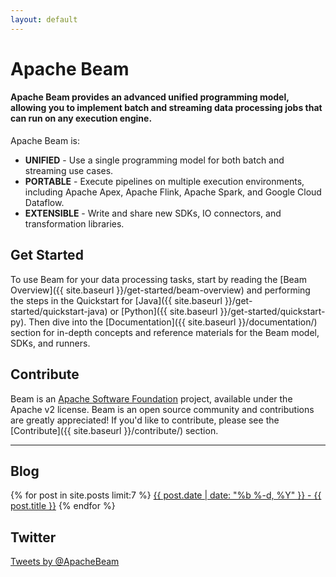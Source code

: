 ```yaml
---
layout: default
---
```


# Apache Beam

#### Apache Beam provides an advanced unified programming model, allowing you to implement batch and streaming data processing jobs that can run on any execution engine.

Apache Beam is:
* **UNIFIED** - Use a single programming model for both batch and streaming use cases.
* **PORTABLE** - Execute pipelines on multiple execution environments, including Apache Apex, Apache Flink, Apache Spark, and Google Cloud Dataflow.
* **EXTENSIBLE** - Write and share new SDKs, IO connectors, and transformation libraries. 

## Get Started

To use Beam for your data processing tasks, start by reading the [Beam Overview]({{ site.baseurl }}/get-started/beam-overview) and performing the steps in the Quickstart for [Java]({{ site.baseurl }}/get-started/quickstart-java) or [Python]({{ site.baseurl }}/get-started/quickstart-py). Then dive into the [Documentation]({{ site.baseurl }}/documentation/) section for in-depth concepts and reference materials for the Beam model, SDKs, and runners.                                    

## Contribute 

Beam is an [Apache Software Foundation](http://www.apache.org) project, available under the Apache v2 license. Beam is an open source community and contributions are greatly appreciated! If you'd like to contribute, please see the [Contribute]({{ site.baseurl }}/contribute/) section.

<hr>
<div class="row">
  <div class="col-md-6">
    <h2>Blog</h2>
    <div class="list-group">
    {% for post in site.posts limit:7 %}
    <a class="list-group-item" href="{{ post.url | prepend: site.baseurl }}">{{ post.date | date: "%b %-d, %Y" }} - {{ post.title }}</a>
    {% endfor %}
    </div>
  </div>
  <div class="col-md-6">
    <h2>Twitter</h2>
    <a class="twitter-timeline" href="https://twitter.com/ApacheBeam" data-widget-id="697809684422533120">Tweets by @ApacheBeam</a>
    <script>!function(d,s,id){var js,fjs=d.getElementsByTagName(s)[0],p=/^http:/.test(d.location)?'http':'https';if(!d.getElementById(id)){js=d.createElement(s);js.id=id;js.src=p+"://platform.twitter.com/widgets.js";fjs.parentNode.insertBefore(js,fjs);}}(document,"script","twitter-wjs");</script>
  </div>
</div>
